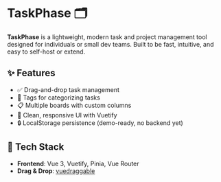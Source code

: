 # TaskPhase 🗂️

**TaskPhase** is a lightweight, modern task and project management tool designed for individuals or small dev teams. Built to be fast, intuitive, and easy to self-host or extend.

## ✨ Features

- ✅ Drag-and-drop task management
- 🧩 Tags for categorizing tasks
- 📋 Multiple boards with custom columns
- 🎨 Clean, responsive UI with Vuetify
- 🔒 LocalStorage persistence (demo-ready, no backend yet)

## 🚀 Tech Stack

- **Frontend**: Vue 3, Vuetify, Pinia, Vue Router
- **Drag & Drop**: [vuedraggable](https://github.com/SortableJS/vue.draggable.next)
